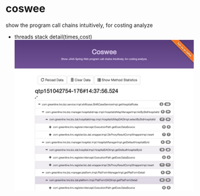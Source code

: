 # coswee
show the program call chains intuitively, for costing analyze

- threads stack detail(times,cost)
 ![image](readme-img/coswee-stack.png)